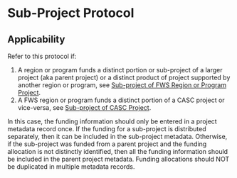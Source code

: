 # Sub-Project Protocol

## Applicability

Refer to this protocol if:

1. A region or program funds a distinct portion or sub-project of a larger project \(aka parent project\) or a distinct product of project  supported by another region or program, see [Sub-project of FWS Region or Program Project](of-lcc-project.md).
2. A FWS region or program funds a distinct portion of a CASC project or vice-versa, see [Sub-project of CASC Project](of-casc-project.md).

In this case, the funding information should only be entered in a project metadata record once. If the funding for a sub-project is distributed separately, then it can be included in the sub-project metadata. Otherwise, if the sub-project was funded from a parent project and the funding allocation is not distinctly identified, then all the funding information should be included in the parent project metadata. Funding allocations should NOT be duplicated in multiple metadata records.

